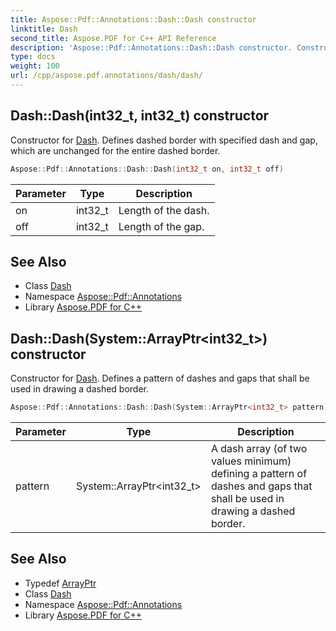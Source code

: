 ```yaml
---
title: Aspose::Pdf::Annotations::Dash::Dash constructor
linktitle: Dash
second_title: Aspose.PDF for C++ API Reference
description: 'Aspose::Pdf::Annotations::Dash::Dash constructor. Constructor for Dash. Defines dashed border with specified dash and gap, which are unchanged for the entire dashed border in C++.'
type: docs
weight: 100
url: /cpp/aspose.pdf.annotations/dash/dash/
---
```

## Dash::Dash(int32_t, int32_t) constructor


Constructor for [Dash](../). Defines dashed border with specified dash and gap, which are unchanged for the entire dashed border.

```cpp
Aspose::Pdf::Annotations::Dash::Dash(int32_t on, int32_t off)
```


| Parameter | Type | Description |
| --- | --- | --- |
| on | int32_t | Length of the dash. |
| off | int32_t | Length of the gap. |

## See Also

* Class [Dash](../)
* Namespace [Aspose::Pdf::Annotations](../../)
* Library [Aspose.PDF for C++](../../../)
## Dash::Dash(System::ArrayPtr\<int32_t\>) constructor


Constructor for [Dash](../). Defines a pattern of dashes and gaps that shall be used in drawing a dashed border.

```cpp
Aspose::Pdf::Annotations::Dash::Dash(System::ArrayPtr<int32_t> pattern)
```


| Parameter | Type | Description |
| --- | --- | --- |
| pattern | System::ArrayPtr\<int32_t\> | A dash array (of two values minimum) defining a pattern of dashes and gaps that shall be used in drawing a dashed border. |

## See Also

* Typedef [ArrayPtr](../../../system/arrayptr/)
* Class [Dash](../)
* Namespace [Aspose::Pdf::Annotations](../../)
* Library [Aspose.PDF for C++](../../../)
